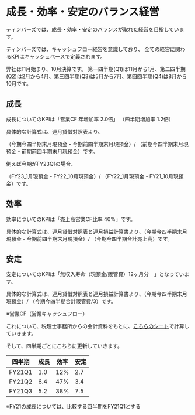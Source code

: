 # 成長・効率・安定のバランス経営

ティンバーズでは、成長・効率・安定のバランスが取れた経営を目指しています。

ティンバーズでは、キャッシュフロー経営を意識しており、
全ての経営に関わるKPIはキャッシュベースで定義されます。

弊社は11月始まり、10月決算です。
第一四半期(Q1)は11月から1月、第二四半期(Q2)は2月から4月、第三四半期(Q3)は5月から7月、第四四半期(Q4)は8月から10月です。

## 成長
成長についてのKPIは「営業CF 年増加率 2.0倍」 （四半期増加率 1.2倍）

具体的な計算式は、連月貸借対照表より、

（今期今四半期末月現預金 - 今期前四半期末月現預金）/ （前期今四半期末月現預金 - 前期前四半期末月現預金）です。

例えば今期がFY23Q1の場合、

（FY23_1月現預金 - FY22_10月現預金）/ （FY22_1月現預金 - FY21_10月現預金）です。

## 効率
効率についてのKPIは「売上高営業CF比率 40%」です。

具体的な計算式は、連月貸借対照表と連月損益計算書より、（今期今四半期末月現預金 - 今期前四半期末月現預金）/ （今期今四半期合計売上高）です。

## 安定
安定についてのKPIは「無収入寿命（現預金/販管費）12ヶ月分　」となっています。

具体的な計算式は、連月貸借対照表と連月損益計算書より、（今期今四半期末月現預金）/ （今期今四半期合計販管費/3）です。

※営業CF（営業キャッシュフロー）

これについて、税理士事務所からの会計資料をもとに、[こちらのシート](https://docs.google.com/spreadsheets/d/1OziA0tKAM3xcZK5asRCMh7JRmd1ARwjGxLYh92pYjlM/edit?usp=sharing)で計算していきます。

そして、四半期ごとにこちらに更新していきます。


|四半期| 成長 | 効率 | 安定 |
| --- | --- | --- | --- |
| FY21Q1 | 1.0 | 12% | 2.7 |
| FY21Q2 | 6.4 | 47% | 3.4 |
| FY21Q3 | 5.2 | 38% | 7.5 |


※FY21の成長については、比較する四半期をFY21Q1とする
